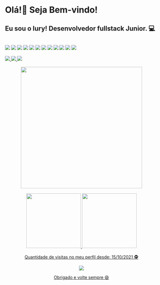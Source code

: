  # Olá!:wave: Seja Bem-vindo!
 ## Eu sou o Iury! Desenvolvedor fullstack Junior. :computer:
 
  <div style="display: inline_block"><br>
    <img src="https://img.shields.io/badge/HTML5-E34F26?style=for-the-badge&logo=html5&logoColor=white" />
    <img src="https://img.shields.io/badge/CSS3-1572B6?style=for-the-badge&logo=css3&logoColor=white" />
    <img src="https://img.shields.io/badge/JavaScript-F7DF1E?style=for-the-badge&logo=javascript&logoColor=black" />
    <img src="https://img.shields.io/badge/React-20232A?style=for-the-badge&logo=react&logoColor=61DAFB" />
    <img src="	https://img.shields.io/badge/React-20232A?style=for-the-badge&logo=react&logoColor=61DAFB" />
     <img src="https://img.shields.io/badge/Nextjs-white?style=for-the-badge&logo=nextjs&logoColor=black" />
    <img src="https://img.shields.io/badge/Sass-CC6699?style=for-the-badge&logo=sass&logoColor=white" />
    <img src="https://img.shields.io/badge/Nodejs-green?style=for-the-badge&logo=nodejs&logoColor=white" />
    <img src="https://img.shields.io/badge/Java-orange?style=for-the-badge&logo=java&logoColor=black" />
    <img src="https://img.shields.io/badge/Mysql-blue?style=for-the-badge&logo=mysql&logoColor=black" />
    <img src="https://img.shields.io/badge/SqlServer-white?style=for-the-badge&logo=sqlServer&logoColor=black" />
    <img src="https://img.shields.io/badge/Postgresql-blue?style=for-the-badge&logo=postgresql&logoColor=black" />
  </div>
 
 <br/>
  <div>
     <a
   href="https://instagram.com/iurymagano" target="_blank"><img src="https://img.shields.io/badge/-Instagram-%23E4405F?style=for-the-     badge&logo=instagram&logoColor=white" target="_blank">
    </a>
     <a
    href="https://www.linkedin.com/in/iury-magano-68478a194" target="_blank"><img src="https://img.shields.io/badge/-LinkedIn-%230077B5?style=for-the-badge&logo=linkedin&logoColor=white" target="_blank">
    </a> 
     <a
     href = "mailto:iurymagano17@live.com"><img src="https://img.shields.io/badge/-Email-%23333?style=for-the-badge&logo=email&logoColor=white" target="_blank">
     </a>
    </div>
  <br/>
  
<div align="center">
  <img src="https://user-images.githubusercontent.com/88015937/155915790-2d2d7ede-4702-438b-a8f4-e2d78e7df1fc.gif" width="400px" />
</div>
  <br/>
  
<div align="center">
  <a href="https://github.com/iurymagano">
  <img height="180em" src="https://github-readme-stats.vercel.app/api?username=iurymagano&show_icons=true&theme=radical&include_all_commits=true&count_private=true"/>
  <img height="180em" src="https://github-readme-stats.vercel.app/api/top-langs/?username=iurymagano&layout=compact&langs_count=7&theme=radical"/>
</div>
<br/>
<div align="center"> Quantidade de visitas no meu perfil desde: 15/10/2021 🕵️ <br></p>
<p align="center"> 
   <img alingn="center" src="https://profile-counter.glitch.me/iurymagano/count.svg" />
<div align="center">
Obrigado e volte sempre 😄
<div/>
